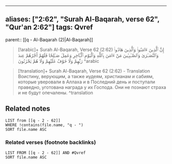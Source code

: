 
---
aliases: ["2:62", "Surah Al-Baqarah, verse 62", "Qur'an 2:62"]
tags: Qvref
---

parent:: [[q - Al-Baqarah (2)|Al-Baqarah]]

> [!arabic]+ Surah Al-Baqarah, Verse 62 (2:62)
> <span class="quran-arabic">إِنَّ ٱلَّذِينَ ءَامَنُوا۟ وَٱلَّذِينَ هَادُوا۟ وَٱلنَّصَـٰرَىٰ وَٱلصَّـٰبِـِٔينَ مَنْ ءَامَنَ بِٱللَّهِ وَٱلْيَوْمِ ٱلْـَٔاخِرِ وَعَمِلَ صَـٰلِحًا فَلَهُمْ أَجْرُهُمْ عِندَ رَبِّهِمْ وَلَا خَوْفٌ عَلَيْهِمْ وَلَا هُمْ يَحْزَنُونَ</span>
^arabic

> [!translation]+ Surah Al-Baqarah, Verse 62 (2:62) - Translation
> Воистину, верующим, а также иудеям, христианам и сабиям, которые уверовали в Аллаха и в Последний день и поступали праведно, уготована награда у их Господа. Они не познают страха и не будут опечалены.
^translation



## Related notes
```dataview
LIST from [[q - 2 - 62]]
WHERE !contains(file.name, "q - ")
SORT file.name ASC
```

### Related verses (footnote backlinks)
```dataview
LIST FROM [[q - 2 - 62]] AND #Qvref
SORT file.name ASC
```

